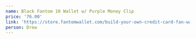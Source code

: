 ```yaml
---
name: Black Fantom 10 Wallet w/ Purple Money Clip
price: '76.00'
link: 'https://store.fantomwallet.com/build-your-own-credit-card-fan-wallet/'
person: Drew
---
```


